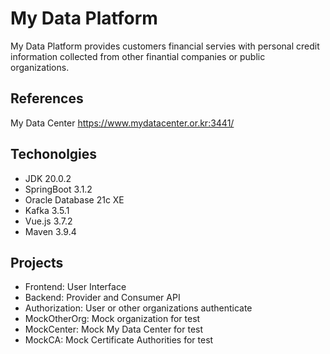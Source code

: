 # My Data Platform
My Data Platform provides customers financial servies with personal credit information collected from other finantial companies or public organizations. 

## References
My Data Center <https://www.mydatacenter.or.kr:3441/>

## Techonolgies
- JDK 20.0.2
- SpringBoot 3.1.2
- Oracle Database 21c XE
- Kafka 3.5.1
- Vue.js 3.7.2
- Maven 3.9.4

## Projects
- Frontend: User Interface
- Backend: Provider and Consumer API
- Authorization: User or other organizations authenticate
- MockOtherOrg: Mock organization for test
- MockCenter: Mock My Data Center for test
- MockCA: Mock Certificate Authorities for test
